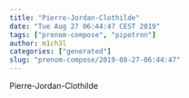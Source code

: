 ```yaml
---
title: "Pierre-Jordan-Clothilde"
date: "Tue Aug 27 06:44:47 CEST 2019"
tags: ["prenom-compose", "pipotron"]
author: m1ch3l
categories: ["generated"]
slug: "prenom-compose/2019-08-27-06:44:47"
---
```


Pierre-Jordan-Clothilde
